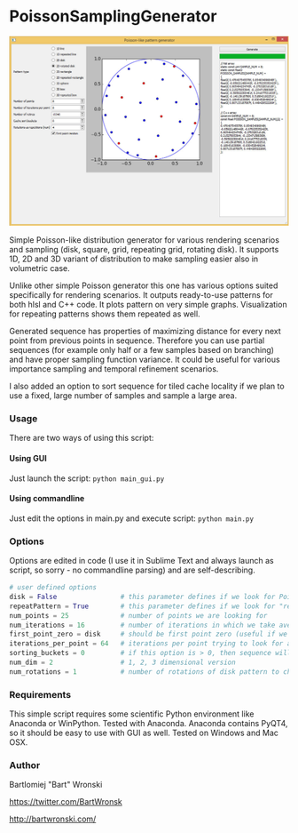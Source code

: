 PoissonSamplingGenerator
========================

![Poisson generator screenshot](/poisson.jpg)

Simple Poisson-like distribution generator for various rendering scenarios and sampling (disk, square, grid, repeating grid, rotating disk).
It supports 1D, 2D and 3D variant of distribution to make sampling easier also in volumetric case.

Unlike other simple Poisson generator this one has various options suited specifically for rendering scenarios.
It outputs ready-to-use patterns for both hlsl and C++ code.
It plots pattern on very simple graphs.
Visualization for repeating patterns shows them repeated as well.

Generated sequence has properties of maximizing distance for every next point from previous points in sequence. Therefore you can use partial sequences (for example only half or a few samples based on branching) and have proper sampling function variance. It could be useful for various importance sampling and temporal refinement scenarios.

I also added an option to sort sequence for tiled cache locality if we plan to use a fixed, large number of samples and sample a large area.

### Usage 

There are two ways of using this script:

#### Using GUI
Just launch the script: `python main_gui.py`

#### Using commandline
Just edit the options in main.py and execute script: `python main.py`

### Options

Options are edited in code (I use it in Sublime Text and always launch as script, so sorry - no commandline parsing) and are self-describing.

```python
# user defined options
disk = False                # this parameter defines if we look for Poisson-like distribution on a disk/sphere (center at 0, radius 1) or in a square/box (0-1 on x and y)
repeatPattern = True        # this parameter defines if we look for "repeating" pattern so if we should maximize distances also with pattern repetitions
num_points = 25             # number of points we are looking for
num_iterations = 16         # number of iterations in which we take average minimum squared distances between points and try to maximize them
first_point_zero = disk     # should be first point zero (useful if we already have such sample) or random
iterations_per_point = 64   # iterations per point trying to look for a new point with larger distance
sorting_buckets = 0         # if this option is > 0, then sequence will be optimized for tiled cache locality in n x n tiles (x followed by y)
num_dim = 2                 # 1, 2, 3 dimensional version
num_rotations = 1           # number of rotations of disk pattern to check against
```

### Requirements

This simple script requires some scientific Python environment like Anaconda or WinPython. Tested with Anaconda.
Anaconda contains PyQT4, so it should be easy to use with GUI as well. Tested on Windows and Mac OSX.

### Author
Bartlomiej "Bart" Wronski

https://twitter.com/BartWronsk

http://bartwronski.com/
